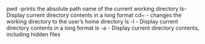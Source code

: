 pwd -prints the absolute path name of the current working directory
ls-  Display current directory contents in a long format
 cd~ - changes the working directory to the user’s home directory
 ls -l - Display current directory contents in a long format
 ls -a  - Display current directory contents, including hidden files
